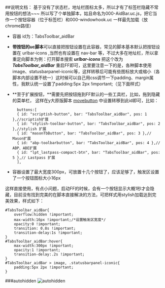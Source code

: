 ##说明文档：
基于没有了状态栏，地址栏图标太多，所以才有了标签栏隐藏不常用按钮的想法~~~
所以写了个单独脚本，姑且命名为000-AidBar.uc.js，把它当作一个按钮容器（位于标签栏）和000-windowhook.uc 一样最先加载（放chrome路径）

- 容器 id为：TabsToolbar_aidBar

- **带按钮的uc脚本**可以直接把按钮设置在此容器，常见的脚本基本默认把按钮设置在 urlbar-icons ,当然也有设置在 nav-bar 等，不过大多在地址栏，所以拿重定向脚本为例：打开脚本搜索 ***urlbar-icons*** 把这个改为 ***TabsToolbar_aidBar*** 重启FF即可，这里要注意一下的是，各种脚本使用image、statusbarpanel-iconic等，这样转移后可能有些图标放大或缩小（各脚本内部设置不统一）这时候可以自己用css调节一下padding、margin属性，我默认统一设置了padding:5px 2px !important;（见下面样式）

- **至于扩展按钮，**需要先把按钮拖到FF默认的一些工具栏，比如，拖到隐藏的菜单栏， 这样在y大原版脚本 [movebutton](https://github.com/ywzhaiqi/userChromeJS/tree/master/moveButton) 中设置转移到此id即可，比如：

		buttons:[
		{ id: "scriptish-button", bar: "TabsToolbar_aidBar", pos: 1 },//scriptish扩展
		{ id: "stylish-toolbar-button", bar: "TabsToolbar_aidBar", pos: 2 },//stylish 扩展
		{ id: "masonTbButton", bar: "TabsToolbar_aidBar", pos: 3 },// Mason扩展
		{ id: "abp-toolbarbutton", bar: "TabsToolbar_aidBar", pos: 4 },// ABP、ABE扩展
		{ id: "lpt_lastpass-compact-btn", bar: "TabsToolbar_aidBar", pos: 5 },// Lastpass 扩展
		],


- 容器设置了最大宽度300px，可放置十几个按钮了，应该足够了，触发区设置了一个按钮图标大小16px

这样直接使用，有点小问题，启动FF的时候，会有一个按钮显示大概1秒才会隐藏，目前没有找到完美的在脚本直接解决的方法，可把样式用stylish加载达到完美效果，样式如下：

	#TabsToolbar_aidBar{
	    overflow:hidden !important;
	    max-width:16px !important;/*设置触发区宽度*/
	    opacity:0 !important;
	    transition: 0.8s !important;
		transition-delay:1s !important;
	}
	#TabsToolbar_aidBar:hover{
   		max-width:300px !important;
    	opacity:1 !important;
		transition-delay:.2s !important;
	}
	#TabsToolbar_aidBar > image, .statusbarpanel-iconic{
		padding:5px 2px !important;
	}

###autohidden
![autohidden](https://github.com/defpt/userChromeJs/blob/master/AidBar/autohidden.gif?raw=true)